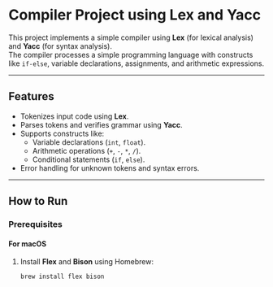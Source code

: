 # **Compiler Project using Lex and Yacc**

This project implements a simple compiler using **Lex** (for lexical analysis) and **Yacc** (for syntax analysis).  
The compiler processes a simple programming language with constructs like `if-else`, variable declarations, assignments, and arithmetic expressions.

---

## **Features**

- Tokenizes input code using **Lex**.
- Parses tokens and verifies grammar using **Yacc**.
- Supports constructs like:
  - Variable declarations (`int`, `float`).
  - Arithmetic operations (`+`, `-`, `*`, `/`).
  - Conditional statements (`if`, `else`).
- Error handling for unknown tokens and syntax errors.

---

## **How to Run**

### **Prerequisites**

#### For macOS
1. Install **Flex** and **Bison** using Homebrew:
   ```bash
   brew install flex bison
